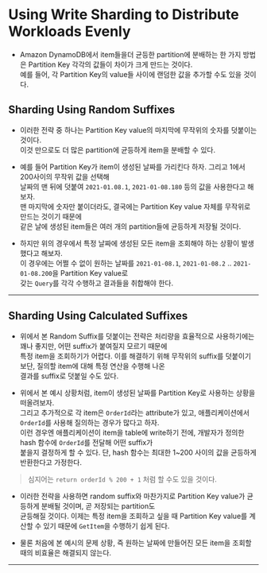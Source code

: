 # Using Write Sharding to Distribute Workloads Evenly

- Amazon DynamoDB에서 item들을더 균등한 partition에 분배하는 한 가지 방법은 Partition Key 각각의 값들이 차이가 크게 만드는 것이다.  
  예를 들어, 각 Partition Key의 value들 사이에 랜덤한 값을 추가할 수도 있을 것이다.

## Sharding Using Random Suffixes

- 이러한 전략 중 하나는 Partition Key value의 마지막에 무작위의 숫자를 덧붙이는 것이다.  
  이것 만으로도 더 많은 partition에 균등하게 item을 분배할 수 있다.

- 예를 들어 Partition Key가 item이 생성된 날짜를 가리킨다 하자. 그리고 1에서 200사이의 무작위 값을 선택해  
  날짜의 맨 뒤에 덧붙여 `2021-01.08.1`, `2021-01-08.180` 등의 값을 사용한다고 해보자.  
  맨 마지막에 숫자만 붙이더라도, 결국에는 Partition Key value 자체를 무작위로 만드는 것이기 때문에  
  같은 날에 생성된 item들은 여러 개의 partition들에 균등하게 저장될 것이다.

- 하지만 위의 경우에서 특정 날짜에 생성된 모든 item을 조회해야 하는 상황이 발생했다고 해보자.  
  이 경우에는 어쩔 수 없이 원하는 날짜를 `2021-01-08.1`, `2021-01-08.2` .. `2021-01-08.200`을 Partition Key value로  
  갖는 `Query`를 각각 수행하고 결과들을 취합해야 한다.

---

## Sharding Using Calculated Suffixes

- 위에서 본 Random Suffix를 덧붙이는 전략은 처리량을 효율적으로 사용하기에는 꽤나 좋지만, 어떤 suffix가 붙여질지 모르기 때문에  
  특정 item을 조회하기가 어렵다. 이를 해결하기 위해 무작위의 suffix를 덧붙이기 보단, 질의할 item에 대해 특정 연산을 수행해 나온  
  결과를 suffix로 덧붙일 수도 있다.

- 위에서 본 예시 상황처럼, item이 생성된 날짜를 Partition Key로 사용하는 상황을 떠올려보자.  
  그리고 추가적으로 각 item은 `OrderId`라는 attribute가 있고, 애플리케이션에서 `OrderId`를 사용해 질의하는 경우가 많다고 하자.  
  이런 경우엔 애플리케이션이 item을 table에 write하기 전에, 개발자가 정의한 hash 함수에 `OrderId`를 전달해 어떤 suffix가  
  붙을지 결정하게 할 수 있다. 단, hash 함수는 최대한 1~200 사이의 값을 균등하게 반환한다고 가정한다.

> 심지어는 `return orderId % 200 + 1` 처럼 할 수도 있을 것이다.

- 이러한 전략을 사용하면 random suffix와 마찬가지로 Partition Key value가 균등하게 분배될 것이며, 곧 저장되는 partition도  
  균등해질 것이다. 이제는 특정 item을 조회하고 싶을 때 Partition Key value를 계산할 수 있기 때문에 `GetItem`을 수행하기 쉽게 된다.

- 물론 처음에 본 예시의 문제 상황, 즉 원하는 날짜에 만들어진 모든 item을 조회할 때의 비효율은 해결되지 않는다.

---
